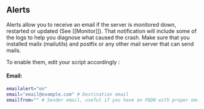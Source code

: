 ## Alerts

Alerts allow you to receive an email if the server is monitored down, restarted or updated (See [[Monitor]]). That notification will include some of the logs to help you diagnose what caused the crash. Make sure that you installed mailx (mailutils) and postfix or any other mail server that can send mails.

To enable them, edit your script accordingly : 

#### Email:
````bash
emailalert="on"
email="email@example.com" # Destination email
emailfrom="" # Sender email, useful if you have an FQDN with proper email settings
````
